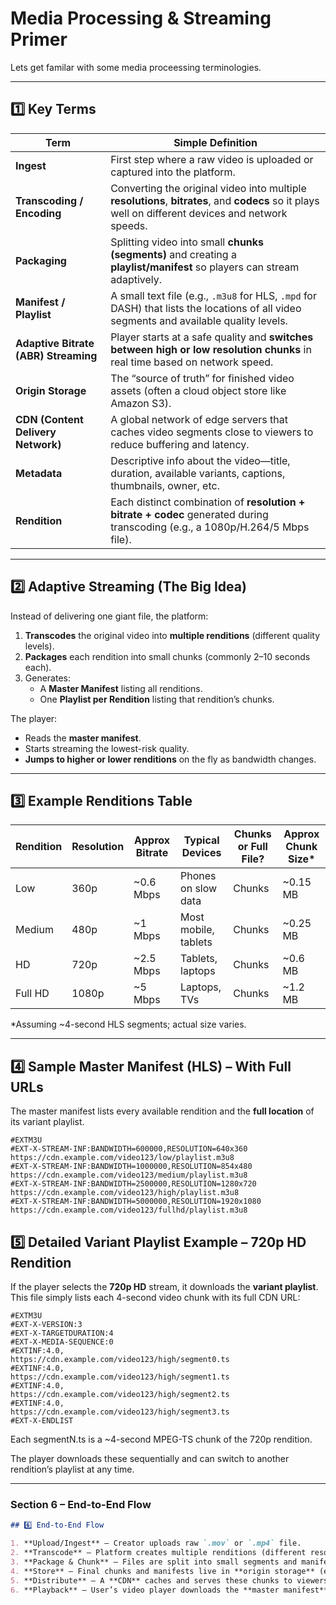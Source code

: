 # Media Processing & Streaming Primer

Lets get familar with some media proceessing terminologies.

---

## 1️⃣ Key Terms

| Term | Simple Definition |
|------|------------------|
| **Ingest** | First step where a raw video is uploaded or captured into the platform. |
| **Transcoding / Encoding** | Converting the original video into multiple **resolutions**, **bitrates**, and **codecs** so it plays well on different devices and network speeds. |
| **Packaging** | Splitting video into small **chunks (segments)** and creating a **playlist/manifest** so players can stream adaptively. |
| **Manifest / Playlist** | A small text file (e.g., `.m3u8` for HLS, `.mpd` for DASH) that lists the locations of all video segments and available quality levels. |
| **Adaptive Bitrate (ABR) Streaming** | Player starts at a safe quality and **switches between high or low resolution chunks** in real time based on network speed. |
| **Origin Storage** | The “source of truth” for finished video assets (often a cloud object store like Amazon S3). |
| **CDN (Content Delivery Network)** | A global network of edge servers that caches video segments close to viewers to reduce buffering and latency. |
| **Metadata** | Descriptive info about the video—title, duration, available variants, captions, thumbnails, owner, etc. |
| **Rendition** | Each distinct combination of **resolution + bitrate + codec** generated during transcoding (e.g., a 1080p/H.264/5 Mbps file). |

---

## 2️⃣ Adaptive Streaming (The Big Idea)

Instead of delivering one giant file, the platform:
1. **Transcodes** the original video into **multiple renditions** (different quality levels).
2. **Packages** each rendition into small chunks (commonly 2–10 seconds each).
3. Generates:
   - A **Master Manifest** listing all renditions.
   - One **Playlist per Rendition** listing that rendition’s chunks.

The player:
* Reads the **master manifest**.
* Starts streaming the lowest-risk quality.
* **Jumps to higher or lower renditions** on the fly as bandwidth changes.

---

## 3️⃣ Example Renditions Table

| Rendition | Resolution | Approx Bitrate | Typical Devices | Chunks or Full File? | Approx Chunk Size* |
|-----------|-----------|---------------|----------------|----------------------|-------------------|
| Low | 360p | ~0.6 Mbps | Phones on slow data | Chunks | ~0.15 MB |
| Medium | 480p | ~1 Mbps | Most mobile, tablets | Chunks | ~0.25 MB |
| HD | 720p | ~2.5 Mbps | Tablets, laptops | Chunks | ~0.6 MB |
| Full HD | 1080p | ~5 Mbps | Laptops, TVs | Chunks | ~1.2 MB |

\*Assuming ~4-second HLS segments; actual size varies.

---

## 4️⃣ Sample Master Manifest (HLS) – With Full URLs

The master manifest lists every available rendition and the **full location** of its variant playlist.

```m3u8
#EXTM3U
#EXT-X-STREAM-INF:BANDWIDTH=600000,RESOLUTION=640x360
https://cdn.example.com/video123/low/playlist.m3u8
#EXT-X-STREAM-INF:BANDWIDTH=1000000,RESOLUTION=854x480
https://cdn.example.com/video123/medium/playlist.m3u8
#EXT-X-STREAM-INF:BANDWIDTH=2500000,RESOLUTION=1280x720
https://cdn.example.com/video123/high/playlist.m3u8
#EXT-X-STREAM-INF:BANDWIDTH=5000000,RESOLUTION=1920x1080
https://cdn.example.com/video123/fullhd/playlist.m3u8
```

## 5️⃣ Detailed Variant Playlist Example – 720p HD Rendition

If the player selects the **720p HD** stream, it downloads the **variant playlist**.  
This file simply lists each 4-second video chunk with its full CDN URL:

```m3u8
#EXTM3U
#EXT-X-VERSION:3
#EXT-X-TARGETDURATION:4
#EXT-X-MEDIA-SEQUENCE:0
#EXTINF:4.0,
https://cdn.example.com/video123/high/segment0.ts
#EXTINF:4.0,
https://cdn.example.com/video123/high/segment1.ts
#EXTINF:4.0,
https://cdn.example.com/video123/high/segment2.ts
#EXTINF:4.0,
https://cdn.example.com/video123/high/segment3.ts
#EXT-X-ENDLIST
```

Each segmentN.ts is a ~4-second MPEG-TS chunk of the 720p rendition.

The player downloads these sequentially and can switch to another rendition’s playlist at any time.

---

### **Section 6 – End-to-End Flow**

```markdown
## 6️⃣ End-to-End Flow

1. **Upload/Ingest** – Creator uploads raw `.mov` or `.mp4` file.  
2. **Transcode** – Platform creates multiple renditions (different resolutions, bitrates, codecs).  
3. **Package & Chunk** – Files are split into small segments and manifests are generated.  
4. **Store** – Final chunks and manifests live in **origin storage** (e.g., S3).  
5. **Distribute** – A **CDN** caches and serves these chunks to viewers globally.  
6. **Playback** – User’s video player downloads the **master manifest**, selects a rendition, and adaptively switches quality during playback.
```


